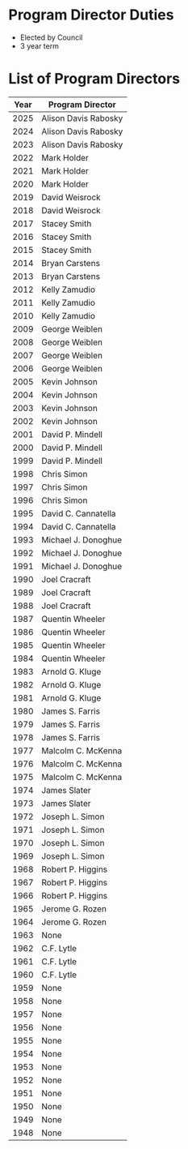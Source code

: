 # Program Director Duties

- Elected by Council
- 3 year term

# List of Program Directors

| Year | Program Director |
|------|------------------|
| 2025 | Alison Davis Rabosky |
| 2024 | Alison Davis Rabosky |
| 2023 | Alison Davis Rabosky |
| 2022 | Mark Holder |
| 2021 | Mark Holder |
| 2020 | Mark Holder |
| 2019 | David Weisrock |
| 2018 | David Weisrock |
| 2017 | Stacey Smith |
| 2016 | Stacey Smith |
| 2015 | Stacey Smith |
| 2014 | Bryan Carstens |
| 2013 | Bryan Carstens |
| 2012 | Kelly Zamudio |
| 2011 | Kelly Zamudio |
| 2010 | Kelly Zamudio |
| 2009 | George Weiblen |
| 2008 | George Weiblen |
| 2007 | George Weiblen |
| 2006 | George Weiblen |
| 2005 | Kevin Johnson |
| 2004 | Kevin Johnson |
| 2003 | Kevin Johnson |
| 2002 | Kevin Johnson |
| 2001 | David P. Mindell |
| 2000 | David P. Mindell |
| 1999 | David P. Mindell |
| 1998 | Chris Simon |
| 1997 | Chris Simon |
| 1996 | Chris Simon |
| 1995 | David C. Cannatella |
| 1994 | David C. Cannatella |
| 1993 | Michael J. Donoghue |
| 1992 | Michael J. Donoghue |
| 1991 | Michael J. Donoghue |
| 1990 | Joel Cracraft |
| 1989 | Joel Cracraft |
| 1988 | Joel Cracraft |
| 1987 | Quentin Wheeler |
| 1986 | Quentin Wheeler |
| 1985 | Quentin Wheeler |
| 1984 | Quentin Wheeler |
| 1983 | Arnold G. Kluge |
| 1982 | Arnold G. Kluge |
| 1981 | Arnold G. Kluge |
| 1980 | James S. Farris |
| 1979 | James S. Farris |
| 1978 | James S. Farris |
| 1977 | Malcolm C. McKenna |
| 1976 | Malcolm C. McKenna |
| 1975 | Malcolm C. McKenna |
| 1974 | James Slater |
| 1973 | James Slater |
| 1972 | Joseph L. Simon |
| 1971 | Joseph L. Simon |
| 1970 | Joseph L. Simon |
| 1969 | Joseph L. Simon |
| 1968 | Robert P. Higgins |
| 1967 | Robert P. Higgins |
| 1966 | Robert P. Higgins |
| 1965 | Jerome G. Rozen |
| 1964 | Jerome G. Rozen |
| 1963 | None |
| 1962 | C.F. Lytle |
| 1961 | C.F. Lytle |
| 1960 | C.F. Lytle |
| 1959 | None |
| 1958 | None |
| 1957 | None |
| 1956 | None |
| 1955 | None |
| 1954 | None |
| 1953 | None |
| 1952 | None |
| 1951 | None |
| 1950 | None |
| 1949 | None |
| 1948 | None |
